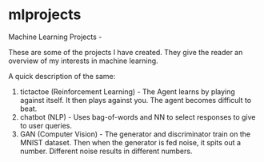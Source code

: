 # mlprojects
Machine Learning Projects -

These are some of the projects I have created. They give the reader an overview of my interests in machine learning. 

A quick description of the same:

1) tictactoe (Reinforcement Learning) - The Agent learns by playing against itself. It then plays against you. The agent becomes difficult to beat.
2) chatbot (NLP) - Uses bag-of-words and NN to select responses to give to user queries.
3) GAN (Computer Vision) - The generator and discriminator train on the MNIST dataset. Then when the generator is fed noise, it spits out a number. Different noise results in different numbers.
